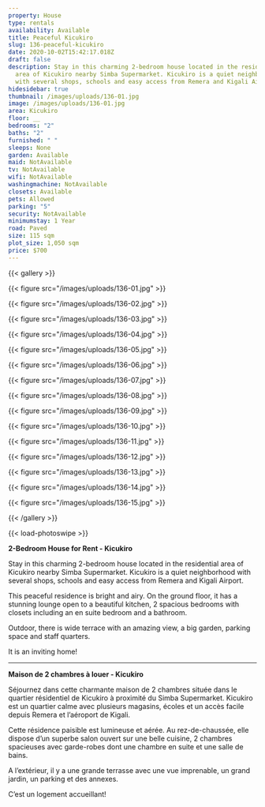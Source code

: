 ```yaml
---
property: House
type: rentals
availability: Available
title: Peaceful Kicukiro
slug: 136-peaceful-kicukiro
date: 2020-10-02T15:42:17.018Z
draft: false
description: Stay in this charming 2-bedroom house located in the residential
  area of Kicukiro nearby Simba Supermarket. Kicukiro is a quiet neighborhood
  with several shops, schools and easy access from Remera and Kigali Airport.
hidesidebar: true
thumbnail: /images/uploads/136-01.jpg
image: /images/uploads/136-01.jpg
area: Kicukiro
floor: __
bedrooms: "2"
baths: "2"
furnished: " "
sleeps: None
garden: Available
maid: NotAvailable
tv: NotAvailable
wifi: NotAvailable
washingmachine: NotAvailable
closets: Available
pets: Allowed
parking: "5"
security: NotAvailable
minimumstay: 1 Year
road: Paved
size: 115 sqm
plot_size: 1,050 sqm
price: $700
---
```

{{< gallery >}}

{{< figure src="/images/uploads/136-01.jpg" >}}

{{< figure src="/images/uploads/136-02.jpg" >}}

{{< figure src="/images/uploads/136-03.jpg" >}}

{{< figure src="/images/uploads/136-04.jpg" >}}

{{< figure src="/images/uploads/136-05.jpg" >}}

{{< figure src="/images/uploads/136-06.jpg" >}}

{{< figure src="/images/uploads/136-07.jpg" >}}

{{< figure src="/images/uploads/136-08.jpg" >}}

{{< figure src="/images/uploads/136-09.jpg" >}}

{{< figure src="/images/uploads/136-10.jpg" >}}

{{< figure src="/images/uploads/136-11.jpg" >}}

{{< figure src="/images/uploads/136-12.jpg" >}}

{{< figure src="/images/uploads/136-13.jpg" >}}

{{< figure src="/images/uploads/136-14.jpg" >}}

{{< figure src="/images/uploads/136-15.jpg" >}}

{{< /gallery >}}

{{< load-photoswipe >}}

**2-Bedroom House for Rent - Kicukiro**

Stay in this charming 2-bedroom house located in the residential area of Kicukiro nearby Simba Supermarket. Kicukiro is a quiet neighborhood with several shops, schools and easy access from Remera and Kigali Airport.

This peaceful residence is bright and airy. On the ground floor, it has a stunning lounge open to a beautiful kitchen, 2 spacious bedrooms with closets including an en suite bedroom and a bathroom.

Outdoor, there is wide terrace with an amazing view, a big garden, parking space and staff quarters.

It is an inviting home!

- - -

**Maison de 2 chambres à louer - Kicukiro**

Séjournez dans cette charmante maison de 2 chambres située dans le quartier résidentiel de Kicukiro à proximité du Simba Supermarket. Kicukiro est un quartier calme avec plusieurs magasins, écoles et un accès facile depuis Remera et l’aéroport de Kigali.

Cette résidence paisible est lumineuse et aérée. Au rez-de-chaussée, elle dispose d’un superbe salon ouvert sur une belle cuisine, 2 chambres spacieuses avec garde-robes dont une chambre en suite et une salle de bains.

A l’extérieur, il y a une grande terrasse avec une vue imprenable, un grand jardin, un parking et des annexes.

C’est un logement accueillant!